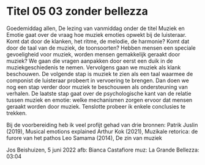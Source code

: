 # Titel 05 03 zonder bellezza
Goedemiddag allen, 
De lezing van vanmiddag onder de titel Muziek en Emotie gaat over de vraag hoe muziek emoties opwekt bij de luisteraar. Komt dat door de klanken, het ritme, de melodie, de harmonie? Komt dat door de taal van de muziek, de toonsoorten? Hebben mensen een speciale gevoeligheid voor muziek, worden mensen gemakkelijk geraakt door muziek? We gaan die vragen  aanpakken door eerst een duik in de muziekgeschiedenis te nemen.  Vervolgens gaan we muziek als klank beschouwen. De volgende stap is muziek te zien als een taal waarmee de componist de luisteraar probeert in vervoering te brengen.   Dan doen we nog een stap verder door muziek te beschouwen als ondersteuning van verhalen.  De laatste stap gaat over de psychologische kant van de relatie tussen muziek en emotie: welke mechanismen zorgen ervoor dat mensen geraakt worden door muziek. Tenslotte probeer ik enkele conclusies te trekken. 

Bij de voorbereiding heb ik veel profijt gehad van drie bronnen: 
Patrik Juslin (2019), Musical emotions explained
Arthur Kok (2021), Muzikale retorica: de furore van het pathos
Leo  Samama (2014), De zin van muziek

Jos Beishuizen, 5 juni 2022
afb: Bianca Castafiore
muz: La Grande Bellezza: 03:04